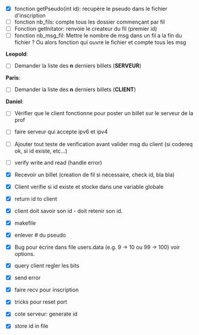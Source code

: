 - [x] fonction getPseudo(int id): recupère le pseudo dans le fichier d'inscription
- [ ] fonction nb_fils: compte tous les dossier commençant par fil
- [ ] Fonction getInitator: renvoie le createur du fil (premier id)
- [ ] fonction nb_msg_fil: Mettre le nombre de msg dans un fil a la fin du fichier ? Ou alors fonction qui ouvre le fichier et compte tous les msg

**Leopold**:
- [ ] Demander la liste des **n** derniers billets (**SERVEUR**)

**Paris**:
- [ ] Demander la liste des **n** derniers billets (**CLIENT**)

**Daniel**:
- [ ] Vérifier que le client fonctionne pour poster un billet sur le serveur de la prof
- [ ] faire serveur qui accepte ipv6 et ipv4
- [ ] Ajouter tout teste de verification avant valider msg du client (si codereq ok, si id existe, etc...)
- [ ] verify write and read (handle error)

- [x] Recevoir un billet (creation de fil si nécessaire, check id, bla bla)
- [x] Client verifie si id existe et stocke dans une variable globale
- [x] return id to client
- [x] client doit savoir son id - doit retenir son id.
- [x] makefile
- [x] enlever # du pseudo
- [x] Bug pour écrire dans file users.data (e.g. 9 -> 10 ou 99 -> 100) voir options.
- [x] query client regler les bits
- [x] send error
- [x] faire recv pour inscription
- [x] tricks pour reset port
- [x] cote serveur: generate id
- [x] store id in file